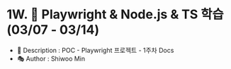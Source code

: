 # 1W. 📂 Playwright & Node.js & TS 학습(03/07 - 03/14)

- 📝 Description : POC - Playwright 프로젝트 - 1주차 Docs
- 🎭 Author : Shiwoo Min
